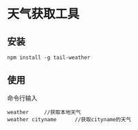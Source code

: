 # 天气获取工具

## 安装

```
npm install -g tail-weather
```

## 使用

命令行输入
```
weather     //获取本地天气
weather cityname      //获取cityname的天气
```